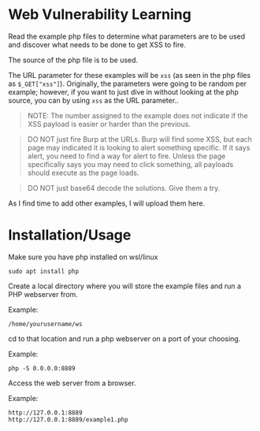 # Web Vulnerability Learning
Read the example php files to determine what parameters are to be used and discover what needs to be done to get XSS to fire.

The source of the php file is to be used.

The URL parameter for these examples will be `xss` (as seen in the php files as `$_GET["xss"]`). Originally, the parameters were going to be random per example; however, if you want to just dive in without looking at the php source, you can by using `xss` as the URL parameter..

> NOTE: The number assigned to the example does not indicate if the XSS payload is easier or harder than the previous.

> DO NOT just fire Burp at the URLs. Burp will find some XSS, but each page may indicated it is looking to alert something specific. If it says alert, you need to find a way for alert to fire. Unless the page specifically says you may need to click something, all payloads should execute as the page loads.

> DO NOT just base64 decode the solutions. Give them a try.

As I find time to add other examples, I will upload them here.

# Installation/Usage
Make sure you have php installed on wsl/linux

```
sudo apt install php
```

Create a local directory where you  will store the example files and run a PHP webserver from.

Example:
```
/home/yourusername/ws
```

cd to that location and run a php webserver on a port of your choosing.

Example:
```
php -S 0.0.0.0:8889
```

Access the web server from a browser.

Example:
```
http://127.0.0.1:8889
http://127.0.0.1:8889/example1.php
```


